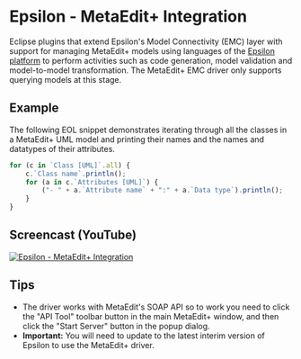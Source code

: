 # Epsilon - MetaEdit+ Integration

Eclipse plugins that extend Epsilon's Model Connectivity (EMC) layer with support for managing MetaEdit+ models using languages of the [Epsilon platform](http://www.eclipse.org/epsilon) to perform activities such as code generation, model validation and model-to-model transformation. The MetaEdit+ EMC driver only supports querying models at this stage.

Example
-----------
The following EOL snippet demonstrates iterating through all the classes in a MetaEdit+ UML model and printing their names and the names and datatypes of their attributes.
```Javascript
for (c in `Class [UML]`.all) {
	c.`Class name`.println();
	for (a in c.`Attributes [UML]`) {
		("- " + a.`Attribute name` + ":" + a.`Data type`).println();
	}
}
```

Screencast (YouTube)
-----------
[![Epsilon - MetaEdit+ Integration](http://img.youtube.com/vi/yvgustUllQE/0.jpg)](https://www.youtube.com/watch?v=yvgustUllQE)


Tips
-----------
* The driver works with MetaEdit's SOAP API so to work you need to click the "API Tool" toolbar button in the main MetaEdit+ window, and then click the "Start Server" button in the popup dialog.
* **Important:** You will need to update to the latest interim version of Epsilon to use the MetaEdit+ driver.
